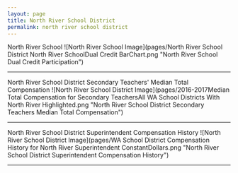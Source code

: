 ```yaml
---
layout: page
title: North River School District
permalink: north river school district
---
```



North River School
![North River School Image](pages/North River School District North River SchoolDual Credit BarChart.png "North River School Dual Credit Participation")

___

North River School District Secondary Teachers' Median Total Compensation
![North River School District Image](pages/2016-2017Median Total Compensation for Secondary TeachersAll WA School Districts With North River Highlighted.png "North River School District Secondary Teachers Median Total Compensation")

___

North River School District Superintendent Compensation History
![North River School District Image](pages/WA School District Compensation History for North River Superintendent ConstantDollars.png "North River School District Superintendent Compensation History")

___

